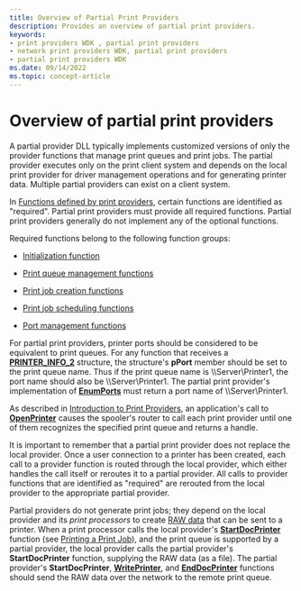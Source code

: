 ```yaml
---
title: Overview of Partial Print Providers
description: Provides an overview of partial print providers.
keywords:
- print providers WDK , partial print providers
- network print providers WDK, partial print providers
- partial print providers WDK
ms.date: 09/14/2022
ms.topic: concept-article
---
```


# Overview of partial print providers

A partial provider DLL typically implements customized versions of only the provider functions that manage print queues and print jobs. The partial provider executes only on the print client system and depends on the local print provider for driver management operations and for generating printer data. Multiple partial providers can exist on a client system.

In [Functions defined by print providers](functions-defined-by-print-providers.md), certain functions are identified as "required". Partial print providers must provide all required functions. Partial print providers generally do not implement any of the optional functions.

Required functions belong to the following function groups:

- [Initialization function](functions-defined-by-print-providers.md#initialization-function)

- [Print queue management functions](functions-defined-by-print-providers.md#print-queue-management-functions)

- [Print job creation functions](functions-defined-by-print-providers.md#print-job-creation-functions)

- [Print job scheduling functions](functions-defined-by-print-providers.md#print-job-scheduling-functions)

- [Port management functions](functions-defined-by-print-providers.md#port-management-functions)

For partial print providers, printer ports should be considered to be equivalent to print queues. For any function that receives a [**PRINTER_INFO_2**](/windows/win32/printdocs/printer-info-2) structure, the structure's **pPort** member should be set to the print queue name. Thus if the print queue name is \\\\Server\\Printer1, the port name should also be \\\\Server\\Printer1. The partial print provider's implementation of [**EnumPorts**](/windows/win32/printdocs/enumports) must return a port name of \\\\Server\\Printer1.

As described in [Introduction to Print Providers](introduction-to-print-providers.md), an application's call to [**OpenPrinter**](/windows/win32/printdocs/openprinter) causes the spooler's router to call each print provider until one of them recognizes the specified print queue and returns a handle.

It is important to remember that a partial print provider does not replace the local provider. Once a user connection to a printer has been created, each call to a provider function is routed through the local provider, which either handles the call itself or reroutes it to a partial provider. All calls to provider functions that are identified as "required" are rerouted from the local provider to the appropriate partial provider.

Partial providers do not generate print jobs; they depend on the local provider and its *print processors* to create [RAW data](raw-data-type.md) that can be sent to a printer. When a print processor calls the local provider's [**StartDocPrinter**](/windows/win32/printdocs/startdocprinter) function (see [Printing a Print Job](printing-a-print-job.md)), and the print queue is supported by a partial provider, the local provider calls the partial provider's **StartDocPrinter** function, supplying the RAW data (as a file). The partial provider's **StartDocPrinter**, [**WritePrinter**](/windows/win32/printdocs/writeprinter), and [**EndDocPrinter**](/windows/win32/printdocs/enddocprinter) functions should send the RAW data over the network to the remote print queue.
